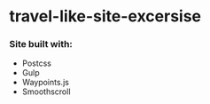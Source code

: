 # travel-like-site-excersise

### Site built with:

  - Postcss
  - Gulp
  - Waypoints.js
  - Smoothscroll
